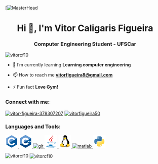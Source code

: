 [![MasterHead](https://images-wixmp-ed30a86b8c4ca887773594c2.wixmp.com/f/51158316-fd7e-48ca-b5fe-8542e9dfe357/dazl8ly-e78dc994-4175-45ba-8c25-d44e099744f4.jpg/v1/fill/w_1024,h_320,q_75,strp/one_piece_ps4_banner_by_bodskih_dazl8ly-fullview.jpg?token=eyJ0eXAiOiJKV1QiLCJhbGciOiJIUzI1NiJ9.eyJzdWIiOiJ1cm46YXBwOjdlMGQxODg5ODIyNjQzNzNhNWYwZDQxNWVhMGQyNmUwIiwiaXNzIjoidXJuOmFwcDo3ZTBkMTg4OTgyMjY0MzczYTVmMGQ0MTVlYTBkMjZlMCIsIm9iaiI6W1t7ImhlaWdodCI6Ijw9MzIwIiwicGF0aCI6IlwvZlwvNTExNTgzMTYtZmQ3ZS00OGNhLWI1ZmUtODU0MmU5ZGZlMzU3XC9kYXpsOGx5LWU3OGRjOTk0LTQxNzUtNDViYS04YzI1LWQ0NGUwOTk3NDRmNC5qcGciLCJ3aWR0aCI6Ijw9MTAyNCJ9XV0sImF1ZCI6WyJ1cm46c2VydmljZTppbWFnZS5vcGVyYXRpb25zIl19.AyWDfhMwlPIR7RS0ChJjVqB_n-E6hNp-L30xBRi_Q7Q)
<h1 align="center">Hi 👋, I'm Vitor Caligaris Figueira</h1>
<h3 align="center">Computer Engineering Student - UFSCar</h3>

<p align="left"> <img src="https://komarev.com/ghpvc/?username=vitorcf10&label=Profile%20views&color=0e75b6&style=flat" alt="vitorcf10" /> </p>

- 🌱 I’m currently learning **Learning computer engineering**

- 📫 How to reach me **vitorfigueira8@gmail.com**

- ⚡ Fun fact **Love Gym!**

<h3 align="left">Connect with me:</h3>
<p align="left">
<a href="https://linkedin.com/in/vitor-figueira-378307207" target="blank"><img align="center" src="https://raw.githubusercontent.com/rahuldkjain/github-profile-readme-generator/master/src/images/icons/Social/linked-in-alt.svg" alt="vitor-figueira-378307207" height="30" width="40" /></a>
<a href="https://instagram.com/vitorfigueira50" target="blank"><img align="center" src="https://raw.githubusercontent.com/rahuldkjain/github-profile-readme-generator/master/src/images/icons/Social/instagram.svg" alt="vitorfigueira50" height="30" width="40" /></a>
</p>

<h3 align="left">Languages and Tools:</h3>
<p align="left"> <a href="https://www.cprogramming.com/" target="_blank" rel="noreferrer"> <img src="https://raw.githubusercontent.com/devicons/devicon/master/icons/c/c-original.svg" alt="c" width="40" height="40"/> </a> <a href="https://www.w3schools.com/cpp/" target="_blank" rel="noreferrer"> <img src="https://raw.githubusercontent.com/devicons/devicon/master/icons/cplusplus/cplusplus-original.svg" alt="cplusplus" width="40" height="40"/> </a> <a href="https://git-scm.com/" target="_blank" rel="noreferrer"> <img src="https://www.vectorlogo.zone/logos/git-scm/git-scm-icon.svg" alt="git" width="40" height="40"/> </a> <a href="https://www.java.com" target="_blank" rel="noreferrer"> <img src="https://raw.githubusercontent.com/devicons/devicon/master/icons/java/java-original.svg" alt="java" width="40" height="40"/> </a> <a href="https://www.linux.org/" target="_blank" rel="noreferrer"> <img src="https://raw.githubusercontent.com/devicons/devicon/master/icons/linux/linux-original.svg" alt="linux" width="40" height="40"/> </a> <a href="https://www.mathworks.com/" target="_blank" rel="noreferrer"> <img src="https://upload.wikimedia.org/wikipedia/commons/2/21/Matlab_Logo.png" alt="matlab" width="40" height="40"/> </a> <a href="https://www.python.org" target="_blank" rel="noreferrer"> <img src="https://raw.githubusercontent.com/devicons/devicon/master/icons/python/python-original.svg" alt="python" width="40" height="40"/> </a> </p>

<p><img align="left" src="https://github-readme-stats.vercel.app/api/top-langs?username=vitorcf10&show_icons=true&locale=en&layout=compact" alt="vitorcf10" /></p>

<p>&nbsp;<img align="center" src="https://github-readme-stats.vercel.app/api?username=vitorcf10&show_icons=true&locale=en" alt="vitorcf10" /></p>
